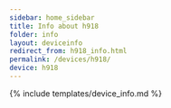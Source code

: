 ```yaml
---
sidebar: home_sidebar
title: Info about h918
folder: info
layout: deviceinfo
redirect_from: h918_info.html
permalink: /devices/h918/
device: h918
---
```

{% include templates/device_info.md %}
